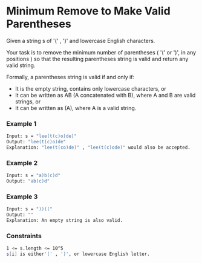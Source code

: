 # Minimum Remove to Make Valid Parentheses

Given a string s of '(' , ')' and lowercase English characters.

Your task is to remove the minimum number of parentheses ( '(' or ')', in any positions ) so that the resulting parentheses string is valid and return any valid string.

Formally, a parentheses string is valid if and only if:

- It is the empty string, contains only lowercase characters, or
- It can be written as AB (A concatenated with B), where A and B are valid strings, or
- It can be written as (A), where A is a valid string.

### Example 1
```sh
Input: s = "lee(t(c)o)de)"
Output: "lee(t(c)o)de"
Explanation: "lee(t(co)de)" , "lee(t(c)ode)" would also be accepted.
```

### Example 2
```sh
Input: s = "a)b(c)d"
Output: "ab(c)d"
```

### Example 3
```sh
Input: s = "))(("
Output: ""
Explanation: An empty string is also valid.
```

### Constraints
```sh
1 <= s.length <= 10^5
s[i] is either'(' , ')', or lowercase English letter.
```
